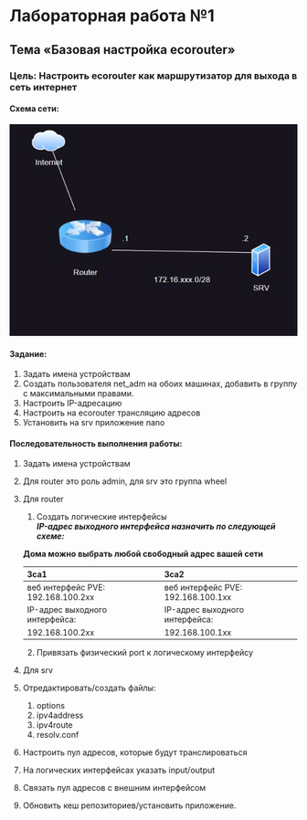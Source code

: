 # Лабораторная работа №1
## Тема «Базовая настройка ecorouter»
### Цель: Настроить ecorouter как маршрутизатор для выхода в сеть интернет
#### Схема сети:

![Getting Started](../images/mdk01.02/lab1_schema.jpg)

#### Задание:
1.	Задать имена устройствам
2.	Создать пользователя net_adm на обоих машинах, добавить в группу с максимальными правами.
3.	Настроить IP-адресацию
4.	Настроить на ecorouter трансляцию адресов
5.	Установить на srv приложение nano
 
#### Последовательность выполнения работы:
1.	Задать имена устройствам
2.	Для router это роль admin, для srv это группа wheel
3.	Для router
    1.	Создать логические интерфейсы  
    ***IP-адрес выходного интерфейса назначить по следующей схеме:***
    
    __Дома можно выбрать любой свободный адрес вашей сети__

    |3са1                              | 3са2                               |
    |----------------------------------|------------------------------------|
    |веб интерфейс PVE: 192.168.100.2xx| веб интерфейс PVE: 192.168.100.1xx |
    |IP-адрес выходного интерфейса:    | IP-адрес выходного интерфейса:     |
    |192.168.100.2xx|192.168.100.1xx |
    2.	Привязать физический port к логическому интерфейсу
4.	Для srv
1.	Отредактировать/создать файлы:
    1.	options
    2.	ipv4address
    3.	ipv4route
    4.	resolv.conf
5.	Настроить пул адресов, которые будут транслироваться
6.	На логических интерфейсах указать input/output
7.	Связать пул адресов с внешним интерфейсом
8.	Обновить кеш репозиториев/установить приложение.
